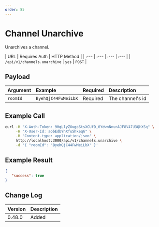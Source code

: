```yaml
---
order: 85
---
```


# Channel Unarchive 
Unarchives a channel.

| URL | Requires Auth | HTTP Method |
| :--- | :--- | :--- | :--- |
| `/api/v1/channels.unarchive` | `yes` | `POST` |

## Payload
| Argument | Example | Required | Description |
| :--- | :--- | :--- | :--- |
| `roomId` | `ByehQjC44FwMeiLbX` | Required | The channel's id |

## Example Call
```bash
curl -H "X-Auth-Token: 9HqLlyZOugoStsXCUfD_0YdwnNnunAJF8V47U3QHXSq" \
     -H "X-User-Id: aobEdbYhXfu5hkeqG" \
     -H "Content-type: application/json" \
     http://localhost:3000/api/v1/channels.unarchive \
     -d '{ "roomId": "ByehQjC44FwMeiLbX" }'
```

## Example Result
```json
{
   "success": true
}
```

## Change Log
| Version | Description |
| :--- | :--- |
| 0.48.0 | Added |
